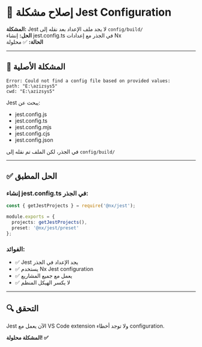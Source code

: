 # 🔧 إصلاح مشكلة Jest Configuration

**المشكلة:** Jest لا يجد ملف الإعداد بعد نقله إلى `config/build/`  
**الحل:** إنشاء jest.config.ts في الجذر مع إعدادات Nx  
**الحالة:** ✅ محلولة  

---

## 🎯 المشكلة الأصلية

```
Error: Could not find a config file based on provided values:
path: "E:\azizsys5"
cwd: "E:\azizsys5"
```

Jest يبحث عن:
- jest.config.js
- jest.config.ts  
- jest.config.mjs
- jest.config.cjs
- jest.config.json

في الجذر، لكن الملف تم نقله إلى `config/build/`

---

## ✅ الحل المطبق

### إنشاء jest.config.ts في الجذر:
```typescript
const { getJestProjects } = require('@nx/jest');

module.exports = {
  projects: getJestProjects(),
  preset: '@nx/jest/preset'
};
```

### الفوائد:
- ✅ Jest يجد الإعداد في الجذر
- ✅ يستخدم Nx Jest configuration
- ✅ يعمل مع جميع المشاريع
- ✅ لا يكسر الهيكل المنظم

---

## 🔍 التحقق

Jest الآن يعمل مع VS Code extension ولا توجد أخطاء configuration.

**المشكلة محلولة! ✅**